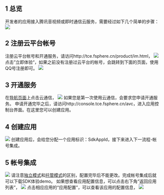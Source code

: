 ## 1 总览

开发者的应用接入腾讯音视频或即时通信云服务，需要经过如下几个简单的步骤：
![](http://imgcache.tce.fsphere.cn/static/mccdn.qcloud.com/static/img/351df837efa163b8a10265160cb22ea3/image.png)

## 2 注册云平台帐号

注册云平台帐号和开通服务，请访问http://tce.fsphere.cn/product/im.html，
![](http://imgcache.tce.fsphere.cn/static/mccdn.qcloud.com/static/img/6dba2631790f20ba96ba1b2fc3609712/image.png)
点击”立即体验“，如果之前没有注册过云平台的帐号，会跳转到下面的页面，使用QQ号注册即可。
![](http://imgcache.tce.fsphere.cn/static/mccdn.qcloud.com/static/img/c5e72699af4fa960300e8ac019bfba5e/image.jpg)

## 3 开通服务

在[导航页面](http://tce.fsphere.cn/)上点击云通信，
![](https:http://imgcache.tce.fsphere.cn/static/mccdn.qcloud.com/static/img/e4cf37e4735f5e656d7d2598147ea42d/image.jpg)
如果您是第一次使用云通信，会要求您申请开通服务。
申请开通完毕之后，请访问http://console.tce.fsphere.cn/avc，进入应用控制台界面。在这里您可以创建应用。

## 4 创建应用

![](https:http://imgcache.tce.fsphere.cn/static/mccdn.qcloud.com/static/img/e4cf37e4735f5e656d7d2598147ea42d/image.jpg)
创建应用后，会给您分配一个应用标识：SdkAppId，接下来进入下一流程-帐号集成。

## 5 帐号集成

![](http://imgcache.tce.fsphere.cn/static/mccdn.qcloud.com/static/img/c53e3ec321e8022e3ce54068dc464ef3/image.jpg)
请注意[独立模式](/doc/product/269/独立模式)和[托管模式](/doc/product/269/托管模式)的区别，配置完毕后不能更改。完成帐号集成后就可以下载SDK体验demo。
如果想查看应用配置信息，可以点击右下角“返回应用列表”，
![](http://imgcache.tce.fsphere.cn/static/mccdn.qcloud.com/static/img/8c6f71e7be44906c0337f067c80cd7b0/image.png)
点击相应应用的“应用配置”，可以查看该应用的配置信息，
![](http://imgcache.tce.fsphere.cn/static/mccdn.qcloud.com/static/img/af9a02329bebfe365f14c423ca185d6d/image.jpg)